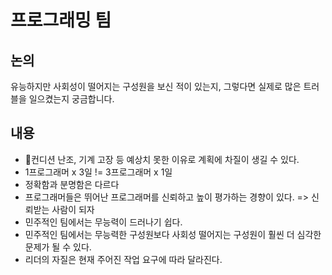 # 프로그래밍 팀

## 논의
유능하지만 사회성이 떨어지는 구성원을 보신 적이 있는지, 그렇다면 실제로 많은 트러블을 일으켰는지 궁금합니다.

## 내용
- 컨디션 난조, 기계 고장 등 예상치 못한 이유로 계획에 차질이 생길 수 있다.
- 1프로그래머 x 3일 != 3프로그래머 x 1일
- 정확함과 분명함은 다르다
- 프로그래머들은 뛰어난 프로그래머를 신뢰하고 높이 평가하는 경향이 있다. => 신뢰받는 사람이 되자
- 민주적인 팀에서는 무능력이 드러나기 쉽다.
- 민주적인 팀에서는 무능력한 구성원보다 사회성 떨어지는 구성원이 훨씬 더 심각한 문제가 될 수 있다.
- 리더의 자질은 현재 주어진 작업 요구에 따라 달라진다.